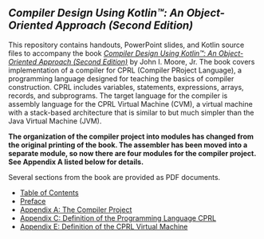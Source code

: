 ## *Compiler Design Using Kotlin&trade;: An Object-Oriented Approach (Second Edition)*
This repository contains handouts, PowerPoint slides, and Kotlin source files to accompany the book
[*Compiler Design Using Kotlin&trade;: An Object-Oriented Approach (Second Edition)*](https://www.amazon.com/Compiler-Design-Using-Kotlin-Object-Oriented/dp/1734139161/)
by John I. Moore, Jr.  The book covers implementation of a compiler for CPRL (Compiler PRoject Language),
a programming language designed for teaching the basics of compiler construction.  CPRL includes
variables, statements, expressions, arrays, records, and subprograms.  The target language for the
compiler is assembly language for the CPRL Virtual Machine (CVM), a virtual machine with a stack-based
architecture that is similar to but much simpler than the Java Virtual Machine (JVM).

**The organization of the compiler project into modules has changed from the original printing of the book.
The assembler has been moved into a separate module, so now there are four modules for the compiler project.
See Appendix A listed below for details.**

Several sections from the book are provided as PDF documents.
* [Table of Contents](https://docs.google.com/viewer?url=https://raw.githubusercontent.com/SoftMoore/CPRL-Kt-2nd/main/Book/TOC.pdf)
* [Preface](https://docs.google.com/viewer?url=https://raw.githubusercontent.com/SoftMoore/CPRL-Kt-2nd/main/Book/Preface.pdf)
* [Appendix A: The Compiler Project](https://docs.google.com/viewer?url=https://raw.githubusercontent.com/SoftMoore/CPRL-Kt-2nd/main/Book/AppendixA.pdf)
* [Appendix C: Definition of the Programming Language CPRL](https://docs.google.com/viewer?url=https://raw.githubusercontent.com/SoftMoore/CPRL-Kt-2nd/main/Book/AppendixC.pdf)
* [Appendix E: Definition of the CPRL Virtual Machine](https://docs.google.com/viewer?url=https://raw.githubusercontent.com/SoftMoore/CPRL-Kt-2nd/main/Book/AppendixE.pdf)
